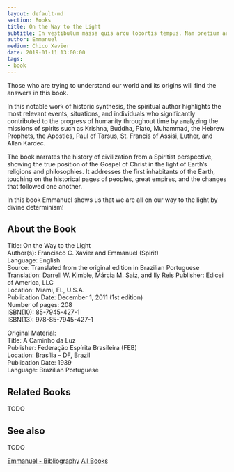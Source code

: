 ```yaml
---
layout: default-md
section: Books
title: On the Way to the Light
subtitle: In vestibulum massa quis arcu lobortis tempus. Nam pretium arcu in odio vulputate luctus.
author: Emmanuel
medium: Chico Xavier
date: 2019-01-11 13:00:00
tags: 
- book
---
```


Those who are trying to understand our world and its origins will find the answers in this book.

In this notable work of historic synthesis, the spiritual author highlights the most relevant events, situations, and individuals who significantly contributed to the progress of humanity throughout time by analyzing the missions of spirits such as Krishna, Buddha, Plato, Muhammad, the Hebrew Prophets, the Apostles, Paul of Tarsus, St. Francis of Assisi, Luther, and Allan Kardec.

The book narrates the history of civilization from a Spiritist perspective, showing the true position of the Gospel of Christ in the light of Earth’s religions and philosophies. It addresses the first inhabitants of the Earth, touching on the historical pages of peoples, great empires, and the changes that followed one another.

In this book Emmanuel shows us that we are all on our way to the light by divine determinism!


## About the Book
Title: 	On the Way to the Light  
Author(s): 	Francisco C. Xavier and Emmanuel (Spirit)  
Language: 	English  
Source: 	Translated from the original edition in Brazilian Portuguese  
Translation: 	Darrell W. Kimble, Márcia M. Saiz, and Ily Reis 
Publisher: 	Edicei of America, LLC  
Location: 	Miami, FL, U.S.A.  
Publication Date: 	December 1, 2011 (1st edition)  
Number of pages: 	208  
ISBN(10): 	85-7945-427-1  
ISBN(13): 	978-85-7945-427-1  
	  
Original Material:  
Title: 	A Caminho da Luz  
Publisher: 	Federação Espírita Brasileira (FEB)  
Location: 	Brasília – DF, Brazil  
Publication Date: 	1939  
Language: 	Brazilian Portuguese  

## Related Books
TODO


## See also
TODO


<a href="/books/emmanuel" class="button">Emmanuel - Bibliography</a>
<a href="/books" class="button">All Books</a>

